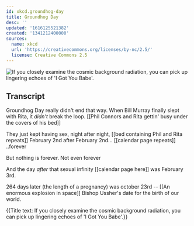 ```yaml
---
id: xkcd.groundhog-day
title: Groundhog Day
desc: ''
updated: '1616125521382'
created: '1341212400000'
sources:
  name: xkcd
  url: 'https://creativecommons.org/licenses/by-nc/2.5/'
  license: Creative Commons 2.5
---
```

![If you closely examine the cosmic background radiation, you can pick up lingering echoes of 'I Got You Babe'.](https://imgs.xkcd.com/comics/groundhog_day.png)

## Transcript
Groundhog Day really didn't end that way.  When Bill Murray finally slept with Rita, it *didn't* break the loop. [[Phil Connors and Rita gettin' busy under the covers of his bed]]

They just kept having sex, night after night, [[bed containing Phil and Rita repeats]] February 2nd after February 2nd... [[calendar page repeats]] ..forever

But nothing is forever. Not even forever

And the day *after* that sexual infinity [[calendar page here]] was February 3rd. 

264 days later (the length of a pregnancy) was october 23rd -- [[An enormous explosion in space]] Bishop Ussher's date for the birth of our world.

{{Title text: If you closely examine the cosmic background radiation, you can pick up lingering echoes of 'I Got You Babe'.}}
